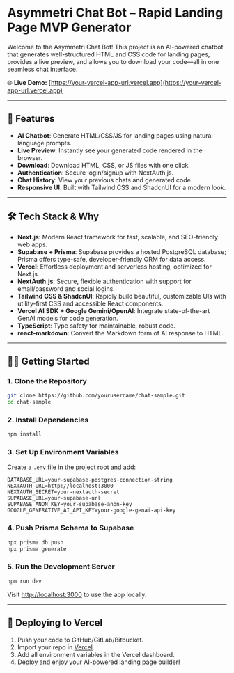 # Asymmetri Chat Bot – Rapid Landing Page MVP Generator

Welcome to the Asymmetri Chat Bot! This project is an AI-powered chatbot that generates well-structured HTML and CSS code for landing pages, provides a live preview, and allows you to download your code—all in one seamless chat interface.

🌐 **Live Demo:** [https://your-vercel-app-url.vercel.app](https://your-vercel-app-url.vercel.app)

---

## 🚀 Features

- **AI Chatbot**: Generate HTML/CSS/JS for landing pages using natural language prompts.
- **Live Preview**: Instantly see your generated code rendered in the browser.
- **Download**: Download HTML, CSS, or JS files with one click.
- **Authentication**: Secure login/signup with NextAuth.js.
- **Chat History**: View your previous chats and generated code.
- **Responsive UI**: Built with Tailwind CSS and ShadcnUI for a modern look.

---

## 🛠️ Tech Stack & Why

- **Next.js**: Modern React framework for fast, scalable, and SEO-friendly web apps.
- **Supabase + Prisma**: Supabase provides a hosted PostgreSQL database; Prisma offers type-safe, developer-friendly ORM for data access.
- **Vercel**: Effortless deployment and serverless hosting, optimized for Next.js.
- **NextAuth.js**: Secure, flexible authentication with support for email/password and social logins.
- **Tailwind CSS & ShadcnUI**: Rapidly build beautiful, customizable UIs with utility-first CSS and accessible React components.
- **Vercel AI SDK + Google Gemini/OpenAI**: Integrate state-of-the-art GenAI models for code generation.
- **TypeScript**: Type safety for maintainable, robust code.
- **react-markdown**: Convert the Markdown form of AI response to HTML.

---

## 🧑‍💻 Getting Started

### 1. **Clone the Repository**

```sh
git clone https://github.com/yourusername/chat-sample.git
cd chat-sample
```

### 2. **Install Dependencies**

```sh
npm install
```

### 3. **Set Up Environment Variables**

Create a `.env` file in the project root and add:

```text
DATABASE_URL=your-supabase-postgres-connection-string
NEXTAUTH_URL=http://localhost:3000
NEXTAUTH_SECRET=your-nextauth-secret
SUPABASE_URL=your-supabase-url
SUPABASE_ANON_KEY=your-supabase-anon-key
GOOGLE_GENERATIVE_AI_API_KEY=your-google-genai-api-key
```

### 4. **Push Prisma Schema to Supabase**

```sh
npx prisma db push
npx prisma generate
```

### 5. **Run the Development Server**

```sh
npm run dev
```

Visit [http://localhost:3000](http://localhost:3000) to use the app locally.

---

## 🚢 Deploying to Vercel

1. Push your code to GitHub/GitLab/Bitbucket.
2. Import your repo in [Vercel](https://vercel.com/).
3. Add all environment variables in the Vercel dashboard.
4. Deploy and enjoy your AI-powered landing page builder!
